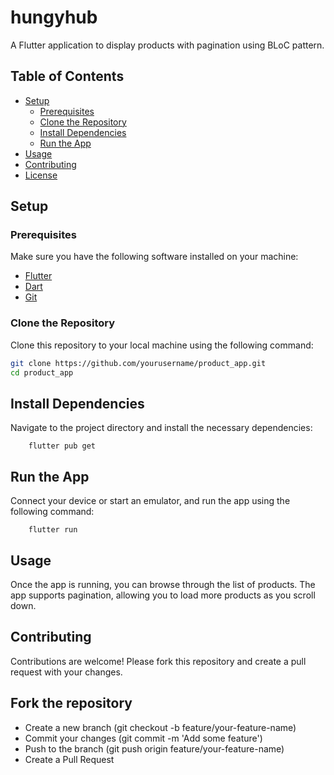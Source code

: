 # hungyhub

A Flutter application to display products with pagination using BLoC pattern.

## Table of Contents

- [Setup](#setup)
    - [Prerequisites](#prerequisites)
    - [Clone the Repository](#clone-the-repository)
    - [Install Dependencies](#install-dependencies)
    - [Run the App](#run-the-app)
- [Usage](#usage)
- [Contributing](#contributing)
- [License](#license)

## Setup

### Prerequisites

Make sure you have the following software installed on your machine:

- [Flutter](https://flutter.dev/docs/get-started/install)
- [Dart](https://dart.dev/get-dart)
- [Git](https://git-scm.com/book/en/v2/Getting-Started-Installing-Git)

### Clone the Repository

Clone this repository to your local machine using the following command:

```sh
git clone https://github.com/yourusername/product_app.git
cd product_app
```

## Install Dependencies

Navigate to the project directory and install the necessary dependencies:

```flutter
    flutter pub get
```

## Run the App

Connect your device or start an emulator, and run the app using the following command:

```flutter
    flutter run
```

## Usage

Once the app is running, you can browse through the list of products. The app supports pagination,
allowing you to load more products as you scroll down.

## Contributing

Contributions are welcome! Please fork this repository and create a pull request with your changes.

## Fork the repository

- Create a new branch (git checkout -b feature/your-feature-name)
- Commit your changes (git commit -m 'Add some feature')
- Push to the branch (git push origin feature/your-feature-name)
- Create a Pull Request